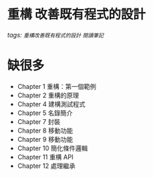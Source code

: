 # 重構 改善既有程式的設計

###### tags: `重構改善既有程式的設計` `閱讀筆記`


# 缺很多
*  Chapter 1 重構：第一個範例
*  Chapter 2 重構的原理
*  Chapter 4 建構測試程式
*  Chapter 5 名錄簡介
*  Chapter 7 封裝
*  Chapter 8 移動功能
*  Chapter 9 移動功能
*  Chapter 10 簡化條件邏輯
*  Chapter 11 重構 API
*  Chapter 12 處理繼承
